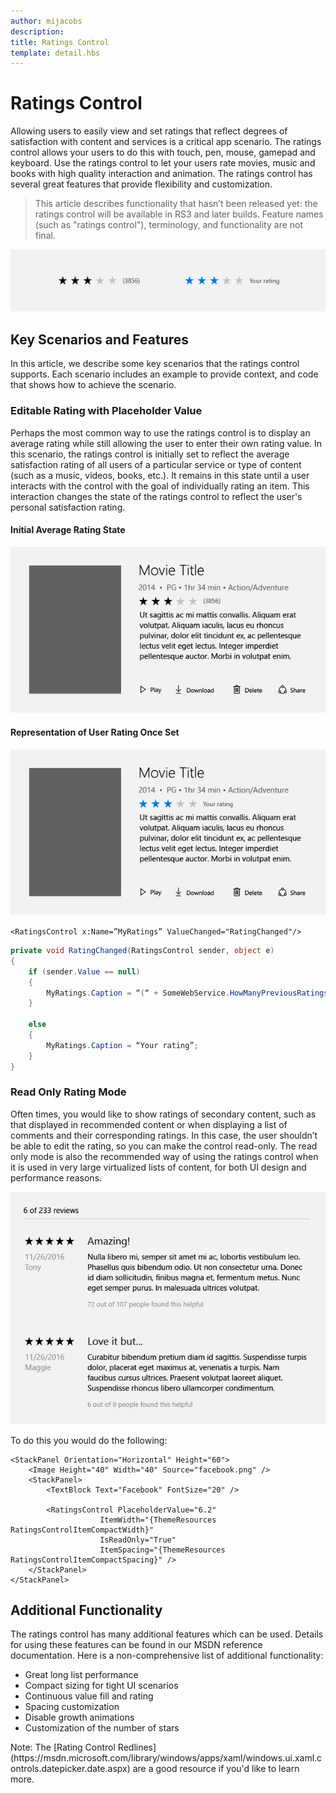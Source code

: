 ```yaml
---
author: mijacobs
description:
title: Ratings Control
template: detail.hbs
---
```


# Ratings Control

Allowing users to easily view and set ratings that reflect degrees of satisfaction with content and services is a critical app scenario.  The ratings control allows your users to do this with touch, pen, mouse, gamepad and keyboard. Use the ratings control to let your users rate movies, music and books with high quality interaction and animation. The ratings control has several great features that provide flexibility and customization.

>This article describes functionality that hasn’t been released yet: the ratings control will be available in RS3 and later builds. Feature names (such as "ratings control"), terminology, and functionality are not final.

![Example of Ratings Control](images/rating_rs2_doc_ratings_intro.png)

## Key Scenarios and Features
In this article, we describe some key scenarios that the ratings control supports. Each scenario includes an example to provide context, and code that shows how to achieve the scenario.

### Editable Rating with Placeholder Value

Perhaps the most common way to use the ratings control is to display an average rating while still allowing the user to enter their own rating value. In this scenario, the ratings control is initially set to reflect the average satisfaction rating of all users of a particular service or type of content (such as a music, videos, books, etc.). It remains in this state until a user interacts with the control with the goal of individually rating an item. This interaction changes the state of the ratings control to reflect the user's personal satisfaction rating.

#### Initial Average Rating State
![Initial Average Rating State](images/rating_rs2_doc_movie_aggregate.png)

#### Representation of User Rating Once Set

![Representation of User Rating Once Set](images/rating_rs2_doc_movie_user.png)

```XAML
<RatingsControl x:Name=”MyRatings” ValueChanged="RatingChanged"/>
```

```csharp
private void RatingChanged(RatingsControl sender, object e)
{
    if (sender.Value == null)
    {
        MyRatings.Caption = “(“ + SomeWebService.HowManyPreviousRatings() + “)”;
    }

    else
    {
        MyRatings.Caption = “Your rating”;
    }
}
```
### Read Only Rating Mode

Often times, you would like to show ratings of secondary content, such as that displayed in recommended content or when displaying a list of comments and their corresponding ratings. In this case, the user shouldn’t be able to edit the rating, so you can make the control read-only.
The read only mode is also the recommended way of using the ratings control when it is used in very large virtualized lists of content, for both UI design and performance reasons.


![Read-Only Long List](images/rating_rs2_doc_reviews.png)

To do this you would do the following:

```XAML
<StackPanel Orientation="Horizontal" Height="60">
    <Image Height="40" Width="40" Source="facebook.png" />   
    <StackPanel>
        <TextBlock Text="Facebook" FontSize="20" />

        <RatingsControl PlaceholderValue="6.2"
                    ItemWidth="{ThemeResources RatingsControlItemCompactWidth}"
                    IsReadOnly="True"
                    ItemSpacing="{ThemeResources RatingsControlItemCompactSpacing}" />
    </StackPanel>
</StackPanel>
```

## Additional Functionality

The ratings control has many additional features which can be used. Details for using these features can be found in our MSDN reference documentation.
Here is a non-comprehensive list of additional functionality:
-   Great long list performance
-   Compact sizing for tight UI scenarios
-   Continuous value fill and rating
-   Spacing customization
-   Disable growth animations
-   Customization of the number of stars


<div class=”microsoft-internal-note”>
<p>
<p>
Note: The [Rating Control Redlines](https://msdn.microsoft.com/library/windows/apps/xaml/windows.ui.xaml.controls.datepicker.date.aspx) are a good resource if you'd like to learn more.
</div>
